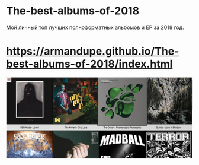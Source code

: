 # The-best-albums-of-2018

Мой личный топ лучших полноформатных альбомов и ЕР за 2018 год.
# https://armandupe.github.io/The-best-albums-of-2018/index.html
![preview](preview.jpg)
